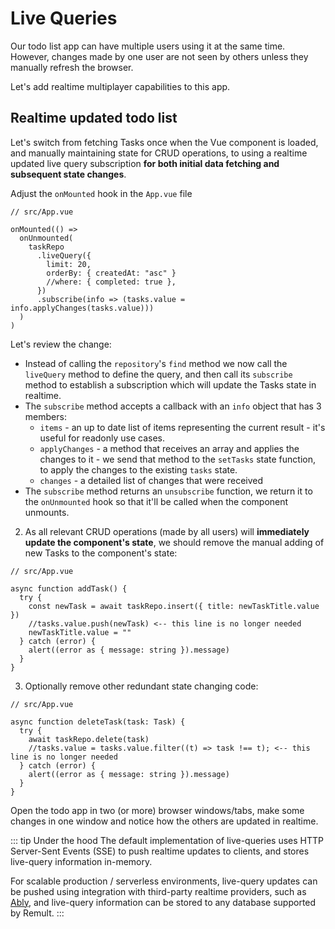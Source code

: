# Live Queries

Our todo list app can have multiple users using it at the same time. However, changes made by one user are not seen by others unless they manually refresh the browser.

Let's add realtime multiplayer capabilities to this app.

## Realtime updated todo list

Let's switch from fetching Tasks once when the Vue component is loaded, and manually maintaining state for CRUD operations, to using a realtime updated live query subscription **for both initial data fetching and subsequent state changes**.

Adjust the `onMounted` hook in the `App.vue` file

```ts{4,6,11}
// src/App.vue

onMounted(() =>
  onUnmounted(
    taskRepo
      .liveQuery({
        limit: 20,
        orderBy: { createdAt: "asc" }
        //where: { completed: true },
      })
      .subscribe(info => (tasks.value = info.applyChanges(tasks.value)))
  )
)
```

Let's review the change:

- Instead of calling the `repository`'s `find` method we now call the `liveQuery` method to define the query, and then call its `subscribe` method to establish a subscription which will update the Tasks state in realtime.
- The `subscribe` method accepts a callback with an `info` object that has 3 members:
  - `items` - an up to date list of items representing the current result - it's useful for readonly use cases.
  - `applyChanges` - a method that receives an array and applies the changes to it - we send that method to the `setTasks` state function, to apply the changes to the existing `tasks` state.
  - `changes` - a detailed list of changes that were received
- The `subscribe` method returns an `unsubscribe` function, we return it to the `onUnmounted` hook so that it'll be called when the component unmounts.

2. As all relevant CRUD operations (made by all users) will **immediately update the component's state**, we should remove the manual adding of new Tasks to the component's state:

```ts{6}
// src/App.vue

async function addTask() {
  try {
    const newTask = await taskRepo.insert({ title: newTaskTitle.value })
    //tasks.value.push(newTask) <-- this line is no longer needed
    newTaskTitle.value = ""
  } catch (error) {
    alert((error as { message: string }).message)
  }
}
```

3. Optionally remove other redundant state changing code:

```ts{6}
// src/App.vue

async function deleteTask(task: Task) {
  try {
    await taskRepo.delete(task)
    //tasks.value = tasks.value.filter((t) => task !== t); <-- this line is no longer needed
  } catch (error) {
    alert((error as { message: string }).message)
  }
}
```

Open the todo app in two (or more) browser windows/tabs, make some changes in one window and notice how the others are updated in realtime.

::: tip Under the hood
The default implementation of live-queries uses HTTP Server-Sent Events (SSE) to push realtime updates to clients, and stores live-query information in-memory.

For scalable production / serverless environments, live-query updates can be pushed using integration with third-party realtime providers, such as [Ably](https://ably.com/), and live-query information can be stored to any database supported by Remult.
:::
